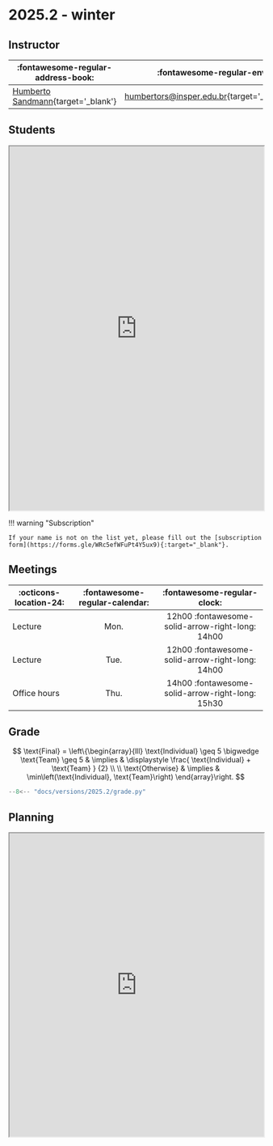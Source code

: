 # 2025.2 - winter

## Instructor

| :fontawesome-regular-address-book: | :fontawesome-regular-envelope: |
|-|-:|
| [Humberto Sandmann](https://hsandmann.github.io){target='_blank'} | [humbertors@insper.edu.br](mailto:humbertors@insper.edu.br){target='_blank'} |

## Students

<iframe src="https://docs.google.com/spreadsheets/d/e/2PACX-1vQFKeVBzwAywvB-NEmfOnhKhUHJpwOQaD9f0EOewKusi3VFKFxHfxurRv2H3dGy7OADidvG3JGEcyEQ/pubhtml?gid=66177665&amp;single=true&amp;widget=false&amp;headers=false" width="100%" height="720px"></iframe>


!!! warning "Subscription"

    If your name is not on the list yet, please fill out the [subscription form](https://forms.gle/WRc5efWFuPt4Y5ux9){:target="_blank"}.

## Meetings

| :octicons-location-24: | :fontawesome-regular-calendar: | :fontawesome-regular-clock: |
|-|:-:|:-:|
| Lecture | Mon. | 12h00 :fontawesome-solid-arrow-right-long: 14h00 |
| Lecture | Tue. | 12h00 :fontawesome-solid-arrow-right-long: 14h00 |
| Office hours | Thu. | 14h00 :fontawesome-solid-arrow-right-long: 15h30 |


## Grade

$$
\text{Final} = \left\{\begin{array}{lll}
    \text{Individual} \geq 5 \bigwedge \text{Team} \geq 5 &
    \implies &
    \displaystyle \frac{ \text{Individual} + \text{Team} } {2}
    \\
    \\
    \text{Otherwise} &
    \implies &
    \min\left(\text{Individual}, \text{Team}\right)
    \end{array}\right.
$$

```python exec="on" html="1"
--8<-- "docs/versions/2025.2/grade.py"
```

## Planning

<iframe src="https://docs.google.com/spreadsheets/d/e/2PACX-1vRCgxDPSrAnhlKruyTTzybqIOAThTMatsz-g-1s0AtotDsFUs_hNvCTTttjuC-8zIRfVcW_C9y8wILC/pubhtml?gid=1658402287&widget=true&headers=false" width="100%" height="600px"></iframe>

